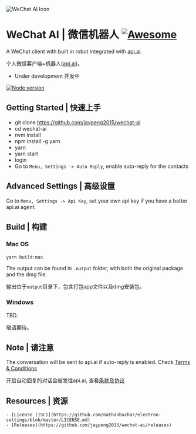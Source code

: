![WeChat AI Icon](https://github.com/jaypeng2015/wechat-ai/blob/master/assets/icons/png/wechat-ai.96x96.png)
# WeChat AI | 微信机器人 [![Awesome](https://cdn.rawgit.com/sindresorhus/awesome/d7305f38d29fed78fa85652e3a63e154dd8e8829/media/badge.svg)](https://github.com/sindresorhus/awesome)



A WeChat client with built in robot integrated with [api.ai](https://api.ai). 

个人微信客户端+机器人([api.ai](https://api.ai))。

  - Under development 开发中

[![Node version](https://img.shields.io/badge/node-_7.6.0-green.svg?style=flat)](http://nodejs.org/download/)

## Getting Started | 快速上手

  - git clone https://github.com/jaypeng2015/wechat-ai
  - cd wechat-ai
  - nvm install
  - npm install -g yarn
  - yarn
  - yarn start
  - login
  - Go to `Menu, Settings -> Auto Reply`, enable auto-reply for the contacts

 ## Advanced Settings | 高级设置

  Go to `Menu, Settings -> Api Key`, set your own api key if you have a better api.ai agent.

 ## Build | 构建

 ### Mac OS

  `yarn build:mac`.

  The output can be found in `.output` folder, with both the original package and the dmg file.

  输出位于`output`目录下，包含打包app文件以及dmg安装包。

### Windows

  TBD.

  敬请期待。

 ## Note | 请注意

  The conversation will be sent to api.ai if auto-reply is enabled.
  Check [Terms & Conditions](https://api.ai/terms/)

  开启自动回复的对话会被发往api.ai, 查看[条款及协议](https://api.ai/terms/)

  ## Resources | 资源

    - [License (ISC)](https://github.com/nathanbuchar/electron-settings/blob/master/LICENSE.md)
    - [Releases](https://github.com/jaypeng2015/wechat-ai/releases)
